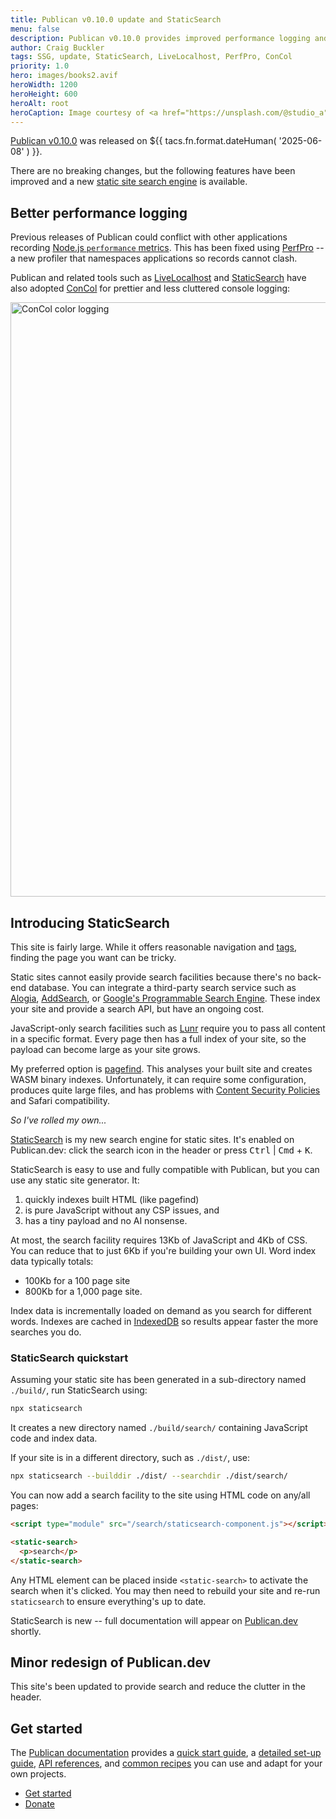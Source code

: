 ```yaml
---
title: Publican v0.10.0 update and StaticSearch
menu: false
description: Publican v0.10.0 provides improved performance logging and introduces StaticSearch - a search engine for static sites.
author: Craig Buckler
tags: SSG, update, StaticSearch, LiveLocalhost, PerfPro, ConCol
priority: 1.0
hero: images/books2.avif
heroWidth: 1200
heroHeight: 600
heroAlt: root
heroCaption: Image courtesy of <a href="https://unsplash.com/@studio_a">Ally Griffin</a>
---
```


[Publican v0.10.0](https://www.npmjs.com/package/publican) was released on <time datetime="${{ tacs.fn.format.dateISO( '2025-06-08' ) }}">${{ tacs.fn.format.dateHuman( '2025-06-08' ) }}</time>.

There are no breaking changes, but the following features have been improved and a new [static site search engine](#introducing-staticsearch) is available.


## Better performance logging

Previous releases of Publican could conflict with other applications recording [Node.js `performance` metrics](https://nodejs.org/docs/latest/api/perf_hooks.html). This has been fixed using [PerfPro](https://www.npmjs.com/package/perfpro) -- a new profiler that namespaces applications so records cannot clash.

Publican and related tools such as [LiveLocalhost](https://www.npmjs.com/package/livelocalhost) and [StaticSearch](https://www.npmjs.com/package/staticsearch) have also adopted [ConCol](https://www.npmjs.com/package/concol) for prettier and less cluttered console logging:

<img src="--ROOT--images/concol.png" alt="ConCol color logging" width="941" height="951" />


## Introducing StaticSearch

This site is fairly large. While it offers reasonable navigation and [tags](--ROOT--tag/), finding the page you want can be tricky.

Static sites cannot easily provide search facilities because there's no back-end database. You can integrate a third-party search service such as [Alogia](https://www.algolia.com/), [AddSearch](https://www.addsearch.com/), or [Google's Programmable Search Engine](https://programmablesearchengine.google.com/). These index your site and provide a search API, but have an ongoing cost.

JavaScript-only search facilities such as [Lunr](https://lunrjs.com/) require you to pass all content in a specific format. Every page then has a full index of your site, so the payload can become large as your site grows.

My preferred option is [pagefind](https://pagefind.app/). This analyses your built site and creates WASM binary indexes. Unfortunately, it can require some configuration, produces quite large files, and has problems with [Content Security Policies](https://developer.mozilla.org/en-US/docs/Web/HTTP/Guides/CSP) and Safari compatibility.

*So I've rolled my own...*

[StaticSearch](https://www.npmjs.com/package/staticsearch) is my new search engine for static sites. It's enabled on Publican.dev: click the search icon in the header or press <kbd>Ctrl</kbd> | <kbd>Cmd</kbd> + <kbd>K</kbd>.

StaticSearch is easy to use and fully compatible with Publican, but you can use any static site generator. It:

1. quickly indexes built HTML (like pagefind)
1. is pure JavaScript without any CSP issues, and
1. has a tiny payload and no AI nonsense.

At most, the search facility requires 13Kb of JavaScript and 4Kb of CSS. You can reduce that to just 6Kb if you're building your own UI. Word index data typically totals:

* 100Kb for a 100 page site
* 800Kb for a 1,000 page site.

Index data is incrementally loaded on demand as you search for different words. Indexes are cached in [IndexedDB](https://www.npmjs.com/package/pixdb) so results appear faster the more searches you do.


### StaticSearch quickstart

Assuming your static site has been generated in a sub-directory named `./build/`, run StaticSearch using:

```bash
npx staticsearch
```

It creates a new directory named `./build/search/` containing JavaScript code and index data.

If your site is in a different directory, such as `./dist/`, use:

```bash
npx staticsearch --builddir ./dist/ --searchdir ./dist/search/
```

You can now add a search facility to the site using HTML code on any/all pages:

```html
<script type="module" src="/search/staticsearch-component.js"></script>

<static-search>
  <p>search</p>
</static-search>
```

Any HTML element can be placed inside `<static-search>` to activate the search when it's clicked. You may then need to rebuild your site and re-run `staticsearch` to ensure everything's up to date.

StaticSearch is new -- full documentation will appear on [Publican.dev](--ROOT--) shortly.


## Minor redesign of Publican.dev

This site's been updated to provide search and reduce the clutter in the header.


## Get started

The [Publican documentation](--ROOT--docs/) provides a [quick start guide](--ROOT--docs/quickstart/concepts/), a [detailed set-up guide](--ROOT--docs/setup/content/), [API references](--ROOT--docs/reference/publican-options/), and [common recipes](--ROOT--docs/recipe/) you can use and adapt for your own projects.

<ul class="flexcenter">
  <li><a href="--ROOT--docs/quickstart/concepts/" class="button">Get started</a></li>
  <li><a href="--ROOT--about/donate/" class="button">Donate</a></li>
</ul>
